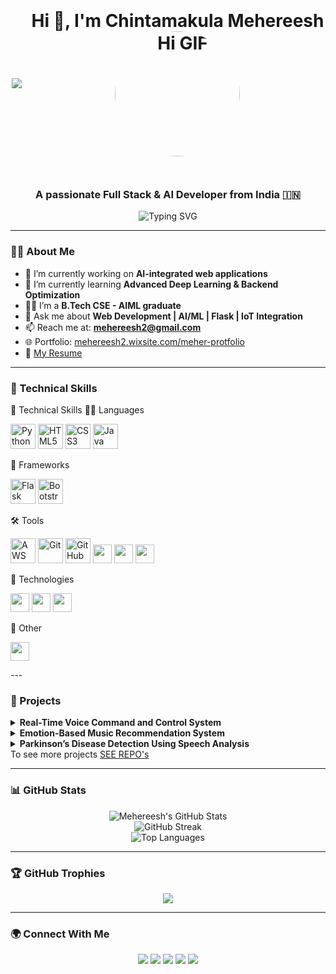 <h1 align="center" style="display: flex; justify-content: center; align-items: center; gap: 15px;">
<p align="center">
  <img src="https://profile-counter.glitch.me/mehereesh/count.svg?" />
</p>

  <span>Hi 👋, I'm Chintamakula Mehereesh</span>
  <br>
  <img src="https://media.giphy.com/media/v1.Y2lkPTc5MGI3NjExdmxiaGVwczA3Nm05MzhhaDdha2Nqd3F0dHlwd3RyM3FxaTM2cDNuNSZlcD12MV9naWZzX3NlYXJjaCZjdD1n/noyBeNjH4nbtXV5ZLA/giphy.gif" alt="Hi GIF" width="200" style="border-radius: 50%;" />
</h1>

<h3 align="center">A passionate Full Stack & AI Developer from India 🇮🇳</h3>

<p align="center">
  <img src="https://readme-typing-svg.demolab.com?font=Fira+Code&size=22&pause=1000&color=0AFFB8&center=true&vCenter=true&width=435&lines=Web+Developer;AI+%2F+ML+Engineer;Python+%7C+PHP+%7C+Flask+Expert;Passionate+about+Building+Smart+Apps" alt="Typing SVG" />
</p>

---

### 👨‍💻 About Me

- 🔭 I’m currently working on **AI-integrated web applications**
- 🌱 I’m currently learning **Advanced Deep Learning & Backend Optimization**
- 👨‍🎓 I’m a **B.Tech CSE - AIML graduate**
- 💬 Ask me about **Web Development | AI/ML | Flask | IoT Integration**
- 📫 Reach me at: **mehereesh2@gmail.com**
- 🌐 Portfolio: [mehereesh2.wixsite.com/meher-protfolio](https://mehereesh2.wixsite.com/meher-protfolio)
- 📄 [My Resume](https://drive.google.com/file/d/1b-rtsY7K2RzBYG_kA-yfRpJqv7B3n3zH/view?usp=drivesdk)

---

### 🚀 Technical Skills
🚀 Technical Skills
🧑‍💻 Languages
<p> <img src="https://cdn.jsdelivr.net/gh/devicons/devicon/icons/python/python-original.svg" width="40" alt="Python" /> <img src="https://cdn.jsdelivr.net/gh/devicons/devicon/icons/html5/html5-original.svg" width="40" alt="HTML5" /> <img src="https://cdn.jsdelivr.net/gh/devicons/devicon/icons/css3/css3-original.svg" width="40" alt="CSS3" /> <img src="https://cdn.jsdelivr.net/gh/devicons/devicon/icons/java/java-original.svg" width="40" alt="Java" /> </p>
🧱 Frameworks
<p> <img src="https://cdn.jsdelivr.net/gh/devicons/devicon/icons/flask/flask-original.svg" width="40" alt="Flask" /> <img src="https://cdn.jsdelivr.net/gh/devicons/devicon/icons/bootstrap/bootstrap-original.svg" width="40" alt="Bootstrap" /> </p>
🛠 Tools
<p>  <img src="https://cdn.jsdelivr.net/gh/devicons/devicon@latest/icons/amazonwebservices/amazonwebservices-original-wordmark.svg"  width="40" alt="AWS" /> <img src="https://cdn.jsdelivr.net/gh/devicons/devicon/icons/git/git-original.svg" width="40" alt="Git" /> <img src="https://cdn.jsdelivr.net/gh/devicons/devicon/icons/github/github-original.svg" width="40" alt="GitHub" /> <img src="https://img.shields.io/badge/WIX-000000?style=for-the-badge&logo=wix&logoColor=white" height="30" /> <img src="https://img.shields.io/badge/Adobe%20Photoshop-31A8FF?style=for-the-badge&logo=Adobe-Photoshop&logoColor=white" height="30" /> <img src="https://img.shields.io/badge/Onshape-1B5FAA?style=for-the-badge&logo=Onshape&logoColor=white" height="30" /> </p>
🧠 Technologies
<p> <img src="https://img.shields.io/badge/Machine%20Learning-00599C?style=for-the-badge&logo=scikit-learn&logoColor=white" height="30" /> <img src="https://img.shields.io/badge/Artificial%20Intelligence-272727?style=for-the-badge&logo=OpenAI&logoColor=white" height="30" /> <img src="https://img.shields.io/badge/Prompt%20Engineering-6A1B9A?style=for-the-badge&logo=openai&logoColor=white" height="30" /> </p>
🎨 Other
<p> <img src="https://img.shields.io/badge/Poster%20Designing-E91E63?style=for-the-badge&logo=canva&logoColor=white" height="30" /> </p>
---

### 📁 Projects

<details>
  <summary><b>Real-Time Voice Command and Control System</b></summary>

  - Developed a system with **Flask backend** and **Web Speech API frontend** for real-time voice interactions.  
  - Achieved **92% command accuracy** and **1.2s average response time**.  
  - Built with **HTML, CSS** for UI and integrated **Python command processing**.  
  - Implemented robust error handling and continuous recognition.
</details>

<details>
  <summary><b>Emotion-Based Music Recommendation System</b></summary>

  - Built an AI system detecting user emotions via voice and suggesting music therapy.  
  - Used **MFCC features** and a classification model with a real-time feedback loop.  
  - Implemented an interactive UI using Flask and Python.
</details>

<details>
  <summary><b>Parkinson’s Disease Detection Using Speech Analysis</b></summary>

  - Built an ML model using **Random Forest** to detect symptoms from voice data.  
  - Extracted **MFCC, pitch, and jitter** features from biomedical datasets.  
  - Integrated the system into a mobile-friendly web interface.
</details>
To see more projects <a href="https://github.com/mehereesh?tab=repositories" alt="projects"> SEE REPO's</a>

---

### 📊 GitHub Stats

<p align="center">
  <img src="https://github-readme-stats.vercel.app/api?username=mehereesh&show_icons=true&theme=radical" alt="Mehereesh's GitHub Stats" />
  <br/>
  <img src="https://github-readme-streak-stats.herokuapp.com/?user=mehereesh&theme=radical" alt="GitHub Streak" />
  <br/>
  <img src="https://github-readme-stats.vercel.app/api/top-langs/?username=mehereesh&layout=compact&theme=radical" alt="Top Languages" />
</p>

---

### 🏆 GitHub Trophies

<p align="center">
  <img src="https://github-profile-trophy.vercel.app/?username=mehereesh&theme=onedark&row=2&column=3" />
</p>

---

### 🌍 Connect With Me

<p align="center">
  <a href="https://www.linkedin.com/in/chintamakula-mehereesh/" target="_blank"><img src="https://img.shields.io/badge/-LinkedIn-%230A66C2?style=for-the-badge&logo=linkedin&logoColor=white" /></a>
  <a href="https://www.instagram.com/mr._.marico_111" target="_blank"><img src="https://img.shields.io/badge/-Instagram-%23E4405F?style=for-the-badge&logo=instagram&logoColor=white" /></a>
  <a href="https://www.facebook.com/Meher chintamakula" target="_blank"><img src="https://img.shields.io/badge/-Facebook-%233b5998?style=for-the-badge&logo=facebook&logoColor=white" /></a>
  <a href="mailto:mehereesh2@gmail.com" target="_blank"><img src="https://img.shields.io/badge/-Gmail-D14836?style=for-the-badge&logo=gmail&logoColor=white" /></a>
  <a href="https://codepen.io/Meher2901" target="_blank"><img src="https://img.shields.io/badge/-CodePen-black?style=for-the-badge&logo=codepen&logoColor=white" /></a>
</p>

